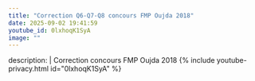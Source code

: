 ```yaml
---
title: "Correction Q6-Q7-Q8 concours FMP Oujda 2018"
date: 2025-09-02 19:41:59 
youtube_id: 0lxhoqK1SyA
image: ""
---
```

description: |
  Correction  concours FMP Oujda 2018
{% include youtube-privacy.html id="0lxhoqK1SyA" %}
